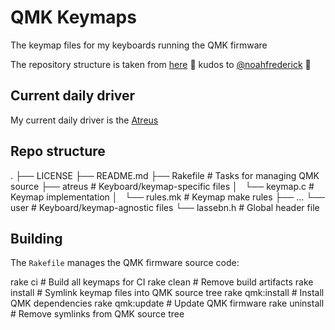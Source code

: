# QMK Keymaps
The keymap files for my keyboards running the QMK firmware

The repository structure is taken from [here](https://github.com/noahfrederick/qmk-keymaps/blob/df2eeb58d01ee91e9f8e00da3c3128e351a3362c/Rakefile) :raised_hands: kudos to [@noahfrederick](https://github.com/noahfrederick) :raised_hands:

## Current daily driver
My current daily driver is the [Atreus](https://github.com/technomancy/atreus)

## Repo structure
  .
  ├── LICENSE
  ├── README.md
  ├── Rakefile      # Tasks for managing QMK source
  ├── atreus        # Keyboard/keymap-specific files
  │   └── keymap.c  # Keymap implementation
  │   └── rules.mk  # Keymap make rules
  ├── ...
  └── user          # Keyboard/keymap-agnostic files
      └── lassebn.h # Global header file

## Building
The `Rakefile` manages the QMK firmware source code:

  rake ci           # Build all keymaps for CI
  rake clean        # Remove build artifacts
  rake install      # Symlink keymap files into QMK source tree
  rake qmk:install  # Install QMK dependencies
  rake qmk:update   # Update QMK firmware
  rake uninstall    # Remove symlinks from QMK source tree
